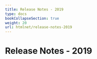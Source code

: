 ```yaml
---
title: Release Notes - 2019
type: docs
bookCollapseSection: true
weight: 20
url: htmlnet/release-notes-2019
---
```


# **Release Notes - 2019**
